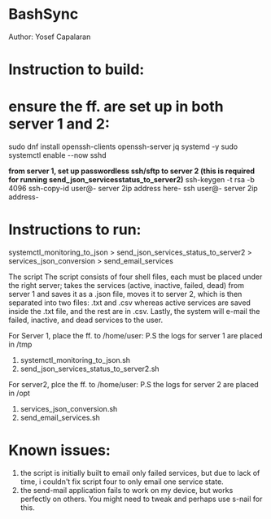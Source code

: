 # BashSync
Author: Yosef Capalaran


# **Instruction to build:**


# ensure the ff. are set up in both server 1 and 2:
sudo dnf install openssh-clients openssh-server jq systemd -y
sudo systemctl enable --now sshd

 **from server 1, set up passwordless ssh/sftp to server 2 (this is required for running send_json_servicesstatus_to_server2)**
ssh-keygen -t rsa -b 4096
ssh-copy-id user@- server 2ip address here-
ssh user@- server 2ip address-


# **Instructions to run:**


systemctl_monitoring_to_json > send_json_services_status_to_server2 > services_json_conversion > send_email_services

The script The script consists of four shell files, each must be placed under the right server; takes the services (active, inactive, failed, dead) from server 1 and saves it as a .json file, moves it to server 2, which is then separated into two files: .txt and .csv whereas active services are saved inside the .txt file, and the rest are in .csv. Lastly, the system will e-mail the failed, inactive, and dead services to the user.

For Server 1, place the ff. to /home/user:
P.S the logs for server 1 are placed in /tmp
1. systemctl_monitoring_to_json.sh
2. send_json_services_status_to_server2.sh

For server2, plce the ff. to /home/user:
P.S the logs for server 2 are placed in /opt
1. services_json_conversion.sh
2. send_email_services.sh

# **Known issues:**


1. the script is initially built to email only failed services, but due to lack of time, i couldn't fix script four to only email one service state.
2. the send-mail application fails to work on my device, but works perfectly on others. You might need to tweak and perhaps use s-nail for this.
